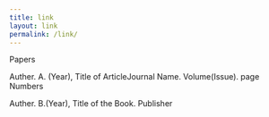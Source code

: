 ```yaml
---
title: link
layout: link
permalink: /link/
---
```


<div class="info3">
    <p class="info3"> Papers</p>
    <p class="info4">Auther. A. (Year), Title of ArticleJournal Name. Volume(Issue). page Numbers</p>
    <p class="info4">Auther. B.(Year),  Title of the Book. Publisher</p>
</div>
